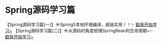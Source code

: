 # Spring源码学习篇
【Spring源码学习篇(一)】☀️Spring5本地环境编译，超级实用！！✨  [戳我开始学习~](https://blog.csdn.net/Pzzzz_wwy/article/details/119925822)
【Spring源码学习篇(二)】☀️从源码的角度梳理SpringBean的生命周期~✨  [戳我开始学习~](https://blog.csdn.net/Pzzzz_wwy/article/details/119995834)


